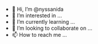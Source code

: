 - 👋 Hi, I’m @nyssanida
- 👀 I’m interested in ...
- 🌱 I’m currently learning ...
- 💞️ I’m looking to collaborate on ...
- 📫 How to reach me ...

<!---
nyssanida/nyssanida is a ✨ special ✨ repository because its `README.md` (this file) appears on your GitHub profile.
You can click the Preview link to take a look at your changes.
--->
